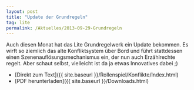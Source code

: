```yaml
---
layout: post
title: "Update der Grundregeln"
tag: lite
permalink: /Aktuelles/2013-09-29-Grundregeln
---
```



Auch diesen Monat hat das Lite Grundregelwerk ein Update bekommen. Es wirft so ziemlich das alte Konfliktsystem über Bord und führt stattdessen einen Szenenauflösungsmechanismus ein, der nun auch Erzählrechte regelt. Aber schaut selbst, vielleicht ist da ja etwas Innovatives dabei ;)

- [Direkt zum Text]({{ site.baseurl }}/Rollenspiel/Konflikte/Index.html)
- [PDF herunterladen]({{ site.baseurl }}/Downloads.html)


